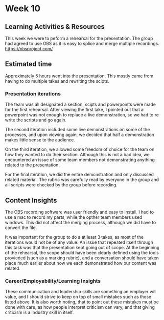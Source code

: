 # Week 10
## Learning Activities & Resources
This week we were to peform a rehearsal for the presentation. The group had agreed to use OBS as it is easy to splice and merge multiple recordings. 
https://obsproject.com/ 


## Estimated time
Approximately 5 hours went into the presentation. This mostly came from having to do multiple takes and rewriting the scipts.

### Presentation iterations
The team was all designated a section, scipts and powerpoints were made for the first rehearsal. After viewing the first take, I pointed out that a powerpoint was not 
enough to replace a live demonstration, so we had to re write the scripts and go again.

The second iteration included some live demonstrations on some of the processes, and upon viewing again, we decided that half a demonstration makes little sense to the 
audience.

On the third iteration, we allowed some freedom of choice for the team on how they wanted to do their section. Although this is not a bad idea, we encountered an issue
of some team members not demonstrating anything related to the presentation. 

For the final iteration, we did the entire demonstration and only discussed related material. The rubric was carefully read by everyone in the group and all scripts were 
checked by the group before recording. 


## Content Insights
The OBS recording software was user friendly and easy to install. I had to use a mac to record my parts, while the opther team members used windows. This did not affect the
merging process, although we did have to convert the file. 

It was important for the group to do a at least 3 takes, as most of the iterations would not be of any value. 
An issue that repeated itself through this task was that the presentation kept going out of scope. 
At the beginning of the rehearsal, the scope should have been clearly defined using the tools provieded (such as a marking rubric),
and a conversation should have taken place much earlier about how we each demonstrated how our content was related. 
 
### Career/Employability/Learning Insights
These communication and leadership skills are something an employer will value, and I should strive to keep on top of small mistakes such as those listed above.
It is also worth noting, that to point out these mistakes must be done with care, as how people interpret criticism can vary, and that giving criticism is a 
industry skill in itself. 

